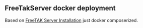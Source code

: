 ## FreeTakServer docker deployment
Based on [FreeTAK Server Installation](https://freetakteam.github.io/FreeTAKServer-User-Docs/Installation/Linux/1_Install/#7-configure-and-run-freetakserver) 
just docker composerized.